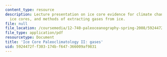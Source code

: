 ```yaml
---
content_type: resource
description: Lecture presentation on ice core evidence for climate change, gases in
  ice cores, and methods of extracting gases from ice.
file: null
file_location: /coursemedia/12-740-paleoceanography-spring-2008/5924472ff303174bf647366009af9831_lec08a_slide.pdf
file_type: application/pdf
resourcetype: Document
title: 'Ice Core Paleoclimatology II: gases'
uid: 5924472f-f303-174b-f647-366009af9831
---
```

